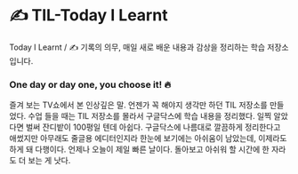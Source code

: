 # :writing_hand: TIL-Today I Learnt
Today I Learnt / :writing_hand: 기록의 의무, 매일 새로 배운 내용과 감상을 정리하는 학습 저장소입니다. 

### One day or day one, you choose it! 🔥

즐겨 보는 TV쇼에서 본 인상깊은 말. 언젠가 꼭 해야지 생각만 하던 TIL 저장소를 만들었다. 수업 들을 때는 TIL 저장소를 몰라서 구글닥스에 학습 내용을 정리했다. 일찍 알았다면 벌써 잔디밭이 100평일 텐데 아쉽다. 구글닥스에 나름대로 깔끔하게 정리한다고 애썼지만 아무래도 줄글용 에디터인지라 한눈에 보기에는 아쉬움이 남았는데, 이제라도 하게 돼 다행이다. 언제나 오늘이 제일 빠른 날이다. 돌아보고 아쉬워 할 시간에 한 자라도 더 보는 게 낫다.
